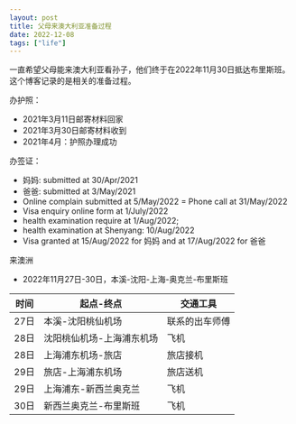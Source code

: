 ```yaml
---
layout: post
title: 父母来澳大利亚准备过程
date: 2022-12-08
tags: ["life"]
---
```


一直希望父母能来澳大利亚看孙子，他们终于在2022年11月30日抵达布里斯班。这个博客记录的是相关的准备过程。

办护照：

-	2021年3月11日邮寄材料回家
-	2021年3月30日邮寄材料收到
-	2021年4月：护照办理成功

办签证：

-	妈妈: submitted at 30/Apr/2021
-	爸爸: submitted at 3/May/2021
-	Online complain submitted at 5/May/2022
=	Phone call at 31/May/2022
-	Visa enquiry online form at 1/July/2022
-	health examination require at 1/Aug/2022; 
-	health examination at Shenyang: 10/Aug/2022
-	Visa granted at 15/Aug/2022 for 妈妈 and at 17/Aug/2022 for 爸爸

来澳洲

-	2022年11月27日-30日，本溪-沈阳-上海-奥克兰-布里斯班


|时间|起点-终点|交通工具|
|----|----|---|
|27日|本溪-沈阳桃仙机场|联系的出车师傅|
|28日|	沈阳桃仙机场-上海浦东机场|	飞机|
|28日|上海浦东机场-旅店|	旅店接机|
|29日|	旅店-上海浦东机场|	旅店送机|
|29日|上海浦东-新西兰奥克兰|	飞机|	
|30日|	新西兰奥克兰-布里斯班|飞机|		
